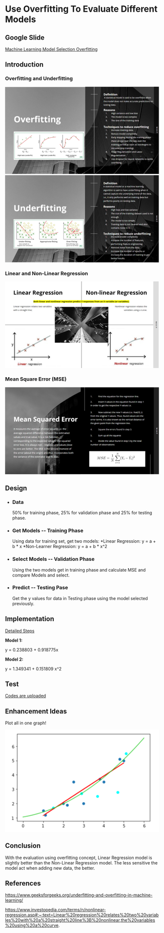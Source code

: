 # Use Overfitting To Evaluate Different Models 

## Google Slide
[Machine Learning Model Selection Overfitting](https://docs.google.com/presentation/d/1oRTwh54K7QsZ-z5fYvRjTz21NDB7mZ_mxdL08l1C-_g/edit?usp=sharing)

## Introduction
### Overfitting and Underfitting
![My Image](./image/overfit.png)
![My Image](./image/underfit.png)

### Linear and Non-Linear Regression
![My Image](./image/regression.png)


### Mean Square Error (MSE)
![My Image](./image/mse.png)

## Design
* ### **Data**
  50% for training phase, 25% for validation phase and 25% for testing phase.


* ### **Get Models -- Training Phase**
  Using data for training set, get two models:
  *Linear Regression: 
      y = a + b * x
  *Non-Learner Regression: 
      y = a + b * x^2


* ### **Select Models -- Validation Phase**
  Using the two models get in training phase and calculate MSE and compare Models and select. 


* ### **Predict -- Testing Pase**
  Get the y values for data in Testing phase using the model selected previously.


## Implementation
[Detailed Steps](https://github.com/SharonCao0920/MachineLearning/blob/main/ModelSelection/UseOverfittingToEvaluateDifferentModels/DetailedSteps.pdf)

**Model 1:**	

y = 0.238803 + 0.918775x

**Model 2:** 	

y = 1.349341 + 0.151809 x^2

## Test
[Codes are uploaded](https://github.com/SharonCao0920/MachineLearning/blob/main/ModelSelection/UseOverfittingToEvaluateDifferentModels/CS550_ML_Model_Selection.ipynb)


## Enhancement Ideas
Plot all in one graph!

![My Image](./image/graph.png)

## Conclusion
With the evaluation using overfitting concept, Linear Regression model is slightly better than the Non-Linear Regression model.
The less sensitive the model act when adding new data, the better. 


## References
https://www.geeksforgeeks.org/underfitting-and-overfitting-in-machine-learning/ 

https://www.investopedia.com/terms/n/nonlinear-regression.asp#:~:text=Linear%20regression%20relates%20two%20variables%20with%20a%20straight%20line%3B%20nonlinear,the%20variables%20using%20a%20curve. 
